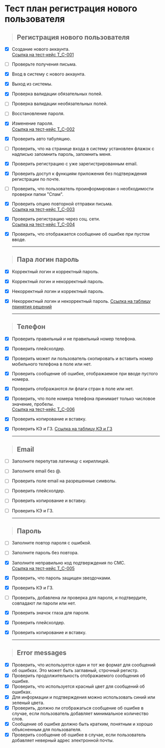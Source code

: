 # Тест план регистрация нового пользователя

> ## Регистрация нового пользователя

- [x] Создание нового аккаунта.  
[Ссылка на тест-кейс T_C-001](https://github.com/Andrew-Valiev/andrew-valiev/blob/main/test_cases/test_case_T_C-001.md)
- [ ] Проверьте получения письма.
- [x] Вход в систему с нового аккаунта.
- [x] Выход из системы.
- [x] Проверка валидации обязательных полей.
- [ ] Проверка валидации необязательных полей.
- [ ] Восстановление пароля.
- [x] Изменение пароля.  
[Ссылка на тест-кейс T_C-002](https://github.com/Andrew-Valiev/andrew-valiev/blob/main/test_cases/test_case_T_C-002.md)
- [x] Проверить авто табуляцию.
- [ ] Проверить, что на странице входа в систему установлен флажок с надписью запомнить пароль, запомнить меня.
- [x] Проверить регистрацию с уже зарегистрированным email.
- [x] Проверить доступ к функциям приложения без подтверждения регистрации по почте.
- [ ] Проверить, что пользователь проинформирован о необходимости проверки папки "Спам".
- [x] Проверить опцию повторной отправки письма.  
[Ссылка на тест-кейс T_C-003](https://github.com/Andrew-Valiev/andrew-valiev/blob/main/test_cases/test_case_T_C-003.md)
- [x] Проверить регистрацию через соц. сети.  
[Ссылка на тест-кейс T_C-004](https://github.com/Andrew-Valiev/andrew-valiev/blob/main/test_cases/test_case_T_C-004.md)
- [x] Проверить, что отображается сообщение об ошибке при пустом вводе.

  ---

> ## Пара логин пароль

- [x] Корректный логин и корректный пароль.
- [x] Корректный логин и некорректный пароль.
- [x] Некорректный логин и корректный пароль.
- [x] Некорректный логин и некорректный пароль.
[Ссылка на таблицу принятия решений](https://github.com/Andrew-Valiev/andrew-valiev/blob/main/test_design/decision_table.md)
  
  ---

> ## Телефон

- [x] Проверить правильный и не правильный номер телефона.
- [x] Проверить плейсхолдер.
- [x] Проверить может ли пользователь скопировать и вставить номер мобильного телефона в поле или нет.
- [x] Проверить сообщение об ошибке, отображаемое при вводе пустого номера.
- [x] Проверить отображаются ли флаги стран в поле или нет.
- [x] Проверить, что поле номера телефона принимает только числовое значение, пробелы.  
[Ссылка на тест-кейс T_C-006](https://github.com/Andrew-Valiev/andrew-valiev/blob/main/test_cases/test_case_T_C-006.md)
- [x] Проверить копирование и вставку.
- [x] Проверить КЭ и ГЗ.
[Ссылка на таблицу КЭ и ГЗ](https://github.com/Andrew-Valiev/andrew-valiev/blob/main/test_design/equivalence_classes_and_border_values.md)

  ---

> ## Email

- [ ] Заполните перепутав латиницу с кириллицей.
- [ ] Заполните email без @.
- [ ] Проверить поле email на разрешенные символы.
- [ ] Проверить плейсхолдер.
- [ ] Проверить копирование и вставку.
- [ ] Проверить КЭ и ГЗ.

  ---

> ## Пароль

- [ ] Заполните повтор пароля с ошибкой.
- [ ] Заполните пароль без повтора.
- [x] Заполните неправильно код подтверждения по СМС.  
[Ссылка на тест-кейс T_C-005](https://github.com/Andrew-Valiev/andrew-valiev/blob/main/test_cases/test_case_T_C-005.md)
- [x] Проверить, что пароль защищен звездочками.
- [x] Проверить КЭ и ГЗ.
- [ ] Проверить, добавлена ли проверка для пароля, и подтвердите, совпадают ли пароли или нет.
- [x] Проверить значок глаза для пароля.
- [x] Проверить плейсхолдер.
- [x] Проверить копирование и вставку.

  ---

> ## Error messages

- [x] Проверить, что используется один и тот же формат для сообщений об ошибках. Это может быть заглавный, строчный регистр.
- [x] Проверить продолжительность отображаемого сообщения об ошибке.
- [x] Проверить, что используется красный цвет для сообщений об ошибках.
- [x] Для информации и подтверждения можно использовать синий или зеленый цвета.
- [x] Проверить, должно ли отображаться сообщение об ошибке в случае, если пользователь добавляет минимальное количество слов.
- [x] Сообщение об ошибке должно быть кратким, понятным и хорошо объясненным для пользователя.
- [x] Проверить сообщение об ошибке в случае, если пользователь добавляет неверный адрес электронной почты.
